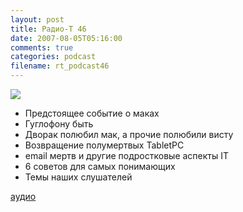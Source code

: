 ```yaml
---
layout: post
title: Радио-T 46
date: 2007-08-05T05:16:00
comments: true
categories: podcast
filename: rt_podcast46
---
```

![](https://radio-t.com/images/radio-t/rt46.jpg)


- Предстоящее событие о маках
- Гуглофону быть
- Дворак полюбил мак, а прочие полюбили висту
- Возвращение полумертвых TabletPC
- email мертв и другие подростковые аспекты IT
- 6 советов для самых понимающих
- Темы наших слушателей

[аудио](http://cdn.radio-t.com/rt_podcast46.mp3)
<audio src="http://cdn.radio-t.com/rt_podcast46.mp3" preload="none"></audio>

